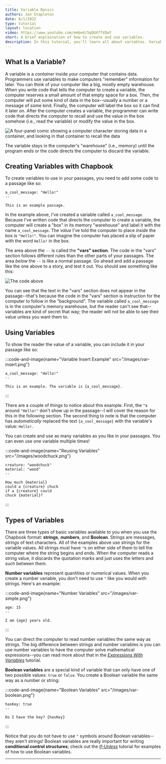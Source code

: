 ```yaml
---
title: Variable Basics
authors: Jon Stapleton
date: 8/1/2022
type: tutorial
layout: location
video: https://www.youtube.com/embed/5qOUXffVQwY
short: A brief explaination of how to create and use variables.
description: In this tutorial, you'll learn all about variables. Variables are containers that store information; they allow you to direct your story to "remember" information for later, and use that information across multiple passages. Using variables allows you to simplify stories with a lot of repetition, but they also open up lots of creative possibilities after you learn some other skills, like modifying variables across your story or using variables to embed passages.
---
```


## What Is a Variable?

A variable is a *container* inside your computer that contains data. Programmers use variables to make computers "remember" information for later. You can think of your computer like a big, mostly empty warehouse. When you write code that tells the computer to create a variable, the computer reserves a small amount of that empty space for a box. Then, the computer will put some kind of data in the box--usually a number or a message of some kind. Finally, the computer will label the box so it can find it later on. After the computer creates a variable, the programmer can write code that directs the computer to recall and use the value in the box somehow (i.e., read the variable) or modify the value in the box. 

![A four-panel comic showing a computer character storing data in a container, and looking in that container to recall the data](/var-comic.png)

The variable stays in the computer's "warehouse" (i.e., memory) until the program ends or the code directs the computer to discard the variable.

## Creating Variables with Chapbook

To create variables to use in your passages, you need to add some code to a passage like so:

```
a_cool_message: "Hello!"
--

This is an example passage.
```

In the example above, I've created a variable called `a_cool_message`. Because I've written code that directs the computer to create a variable, the computer will create a "box" in its memory "warehouse" and label it with the name `a_cool_message`. The *value* I've told the computer to place *inside* the box is `"Hello!"`. You can imagine the computer has placed a slip of paper with the word `Hello!` in the box.

The area above the `--` is called the **"vars" section**. The code in the "vars" section follows different rules than the other parts of your passages. The area *below* the `--` is like a normal passage. Go ahead and add a passage like the one above to a story, and test it out. You should see something like this:

![The code above](/var-null.png)

You can see that the text in the "vars" section does not appear in the passage--that's because the code in the "vars" section is instruction for the computer to follow in the "background". The variable called `a_cool_message` is in the computer's memory warehouse, but the reader can't see that--variables are kind of secret that way; the reader will not be able to see their value unless you want them to.

## Using Variables

To show the reader the value of a variable, you can include it in your passage like so:

:::code-and-image{name="Variable Insert Example" src="/images/var-insert.png"}
```
a_cool_message: "Hello!"
--

This is an example. The variable is {a_cool_message}.
```
:::

There are a couple of things to notice about this example. First, the `"`s around `"Hello!"` don't show up in the passage--I will cover the reason for this in the following section. The second thing to note is that the computer has *automatically* replaced the text `{a_cool_message}` with the variable's value: `Hello!`.

You can create and use as many variables as you like in your passages. You can even use one variable multiple times!

:::code-and-image{name="Reusing Variables" src="/images/woodchuck.png"}
```
creature: "woodchuck"
material: "wood"
--

How much {material}
could a {creature} chuck 
if a {creature} could
chuck {material}?
```
:::

## Types of Variables

There are three types of basic variables available to you when you use the Chapbook format: **strings**, **numbers**, and **Boolean**. Strings are messages, *strings* of text characters. All of the examples above use strings for the variable values. All strings *must* have `"`s on either side of them to tell the computer where the string begins and ends. When the computer reads a string value, it discards the quotation marks and just uses the letters and such between them.

**Number variables** represent quantities or numerical values. When you create a number variable, you don't need to use `"` like you would with strings. Here's an example:

:::code-and-image{name="Number Variables" src="/images/var-simple.png"}
```
age: 15
--

I am {age} years old.
```
:::

You can direct the computer to read number variables the same way as strings. The big difference between strings and number variables is you can use number variables to have the computer solve mathematical expressions--you can read more about that in the *[Expressions With Variables](/locations/arithmetic-expressions)* tutorial.

**Boolean variables** are a special kind of variable that can only have one of two possible values: `true` or `false`. You create a Boolean variable the same way as a number or string:

:::code-and-image{name="Boolean Variables" src="/images/var-boolean.png"}
```
hasKey: true
--

Do I have the key? {hasKey}
```
:::

Notice that you do not have to use `"` symbols around Boolean variables--they aren't strings! Boolean variables are really important for writing **conditional control structures**; check out the *[If-Unless](/locations/if-unless)* tutorial for examples of how to use Boolean variables.

---